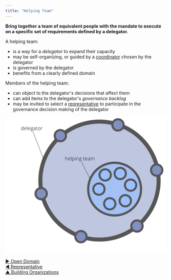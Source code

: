 ```yaml
---
title: "Helping Team"
---
```



**Bring together a team of equivalent people with the mandate to execute on a specific set of requirements defined by a delegator.**

A helping team: 

-   is a way for a <dfn data-info="Delegator: An individual or group delegating a domain to other(s) to be accountable for.">delegator</dfn> to expand their capacity
-   may be self-organizing, or guided by a [coordinator](coordinator.html) chosen by the delegator
-   is governed by the delegator
-   benefits from a clearly defined <dfn data-info="Domain: A distinct area of influence, activity and decision making within an organization.">domain</dfn>

Members of the helping team:

-   can object to the delegator's decisions that affect them
-   can add items to the delegator's <dfn data-info="Governance Backlog: A visible, prioritized list of items (drivers) that are related to governing a domain and require attention.">governance backlog</dfn>
-   may be invited to select a [representative](representative.html) to participate in the governance decision making of the delegator

![Helping Team](img/structural-patterns/helping-team.png)


[&#9654; Open Domain](open-domain.html)<br/>[&#9664; Representative](representative.html)<br/>[&#9650; Building Organizations](building-organizations.html)

